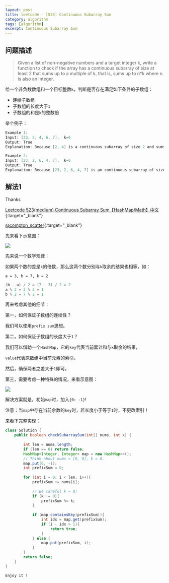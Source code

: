 ```yaml
---
layout: post
title: leetcode - [523] Continuous Subarray Sum
category: algorithm
tags: [algorithm]
excerpt: Continuous Subarray Sum
---
```


## 问题描述  

> Given a list of non-negative numbers and a target integer k, write a function to check if the array has a continuous subarray of size at least 2 that sums up to a multiple of k, that is, sums up to n*k where n is also an integer.  

给一个非负数数组和一个目标整数`k`，判断是否存在满足如下条件的子数组：  

- 连续子数组  
- 子数组的长度大于`1`  
- 子数组的和是`k`的整数倍  



举个例子：  

``` java
Example 1:
Input: [23, 2, 4, 6, 7],  k=6
Output: True
Explanation: Because [2, 4] is a continuous subarray of size 2 and sums up to 6.

Example 2:
Input: [23, 2, 6, 4, 7],  k=6
Output: True
Explanation: Because [23, 2, 6, 4, 7] is an continuous subarray of size 5 and sums up to 42.
```


## 解法1  

Thanks 

[Leetcode 523(medium) Continuous Subarray Sum【HashMap/Math】中文](https://www.youtube.com/watch?v=lAan667yWQ4){:target="_blank"}  

[@compton_scatter](https://leetcode.com/problems/continuous-subarray-sum/discuss/99499/Java-O(n)-time-O(k)-space){:target="_blank"}  

先来看下示意图：  

![](https://yyc-images.oss-cn-beijing.aliyuncs.com/leetcode_523_key.png)  

先来说一个数学规律：  

如果两个数的差是`k`的倍数，那么这两个数分别与`k`取余的结果也相等，如：  

`a = 3, b = 7, k = 2`  

``` java
(b - a) / 2 = (7 - 3) / 2 = 2
a % 2 = 3 % 2 = 1
b % 2 = 7 % 2 = 1
```

再来考虑其他的细节：  

第一，如何保证子数组的连续性？  

我们可以使用`prefix sum`思想。  

第二，如何保证子数组的长度大于`1`？  

我们可以借助一个`HashMap`，它的`key`代表当前累计和与`k`取余的结果，  

`value`代表原数组中当前元素的索引。  

然后，确保两者之差大于`1`即可。  

第三，需要考虑一种特殊的情况，来看示意图：  

![](https://yyc-images.oss-cn-beijing.aliyuncs.com/leetcode_523_special_case.png)  

解决方案就是，初始`map`时，加入`{0: -1}`!  

注意：当`map`中存在当前余数的`key`时，若长度小于等于`1`时，不更改索引！  



来看下完整实现：  


``` java
class Solution {
    public boolean checkSubarraySum(int[] nums, int k) {
        
        int len = nums.length;
        if (len == 0) return false;
        HashMap<Integer, Integer> map = new HashMap<>();
        // Think about nums = [0, 0], k = 0.
        map.put(0, -1);
        int prefixSum = 0;
        
        for (int i = 0; i < len; i++){
            prefixSum += nums[i];
            
            // Be careful k = 0!
            if (k != 0){
                prefixSum %= k;
            }
            
            if (map.containsKey(prefixSum)){
                int idx = map.get(prefixSum);
                if (i - idx > 1){
                    return true;
                }
            } else {
                map.put(prefixSum, i);
            }
        }
        return false;
    }
}
```

`Enjoy it ! `